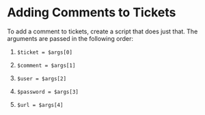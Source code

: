 [title]: # (Adding Comments to Tickets)
[tags]: # (XXX)
[priority]: # (10)

# Adding Comments to Tickets

To add a comment to tickets, create a script that does just that. The arguments are passed in the following order:

1. `$ticket = $args[0]`

1. `$comment = $args[1]`

1. `$user = $args[2]`

1. `$password = $args[3]`

1. `$url = $args[4]`
